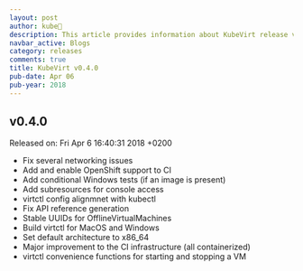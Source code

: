 ```yaml
---
layout: post
author: kube🤖
description: This article provides information about KubeVirt release v0.4.0 changes
navbar_active: Blogs
category: releases
comments: true
title: KubeVirt v0.4.0
pub-date: Apr 06
pub-year: 2018
---
```



## v0.4.0

Released on: Fri Apr 6 16:40:31 2018 +0200

- Fix several networking issues
- Add and enable OpenShift support to CI
- Add conditional Windows tests (if an image is present)
- Add subresources for console access
- virtctl config alignmnet with kubectl
- Fix API reference generation
- Stable UUIDs for OfflineVirtualMachines
- Build virtctl for MacOS and Windows
- Set default architecture to x86_64
- Major improvement to the CI infrastructure (all containerized)
- virtctl convenience functions for starting and stopping a VM
